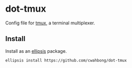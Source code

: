 dot-tmux
========

Config file for [tmux](https://tmux.github.io/), a terminal multiplexer.

Install
-----

Install as an [ellipsis](https://github.com/ellipsis/ellipsis) package.

```bash
ellipsis install https://github.com/cwahbong/dot-tmux
```
